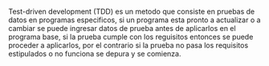 Test-driven development (TDD)
es un metodo que consiste en pruebas de datos en programas especificos, si un programa esta pronto a actualizar o a cambiar se puede ingresar datos de prueba antes de aplicarlos en el programa base, si la prueba cumple con los reguisitos entonces se puede proceder a aplicarlos, por el contrario si la prueba no pasa los requisitos estipulados o no funciona se depura y se comienza.
